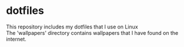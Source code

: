 # dotfiles
This repository includes my dotfiles that I use on Linux  
The 'wallpapers' directory contains wallpapers that I have found on the internet.  
